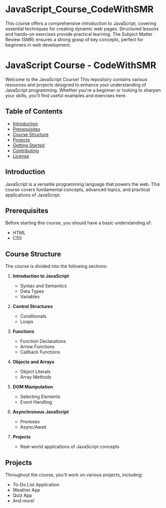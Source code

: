 # JavaScript_Course_CodeWithSMR
This course offers a comprehensive introduction to JavaScript, covering essential techniques for creating dynamic web pages. Structured lessons and hands-on exercises provide practical learning. The Subject Matter Review (SMR) ensures a strong grasp of key concepts, perfect for beginners in web development.


# JavaScript Course - CodeWithSMR

Welcome to the JavaScript Course! This repository contains various resources and projects designed to enhance your understanding of JavaScript programming. Whether you're a beginner or looking to sharpen your skills, you'll find useful examples and exercises here.

## Table of Contents

- [Introduction](#introduction)
- [Prerequisites](#prerequisites)
- [Course Structure](#course-structure)
- [Projects](#projects)
- [Getting Started](#getting-started)
- [Contributing](#contributing)
- [License](#license)

## Introduction

JavaScript is a versatile programming language that powers the web. This course covers fundamental concepts, advanced topics, and practical applications of JavaScript.

## Prerequisites

Before starting this course, you should have a basic understanding of:

- HTML
- CSS

## Course Structure

The course is divided into the following sections:

1. **Introduction to JavaScript**
   - Syntax and Semantics
   - Data Types
   - Variables

2. **Control Structures**
   - Conditionals
   - Loops

3. **Functions**
   - Function Declarations
   - Arrow Functions
   - Callback Functions

4. **Objects and Arrays**
   - Object Literals
   - Array Methods

5. **DOM Manipulation**
   - Selecting Elements
   - Event Handling

6. **Asynchronous JavaScript**
   - Promises
   - Async/Await

7. **Projects**
   - Real-world applications of JavaScript concepts

## Projects

Throughout the course, you'll work on various projects, including:

- To-Do List Application
- Weather App
- Quiz App
- And more!

